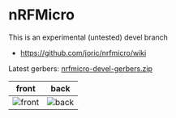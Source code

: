 # nRFMicro

This is an experimental (untested) devel branch

* https://github.com/joric/nrfmicro/wiki

Latest gerbers: [nrfmicro-devel-gerbers.zip](https://github.com/joric/nrfmicro/releases/latest/download/nrfmicro-devel-gerbers.zip)

front|back
--|--
![front](https://github.com/joric/nrfmicro/releases/latest/download/nrfmicro-devel-front.png)|![back](https://github.com/joric/nrfmicro/releases/latest/download/nrfmicro-devel-back.png)

